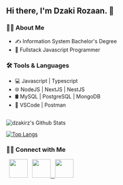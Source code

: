 <h2> Hi there, I'm Dzaki Rozaan. 👋</h2>

<h3>👨‍💼 About Me</h3>

- ✍️ Information System Bachelor's Degree
- 💼 Fullstack Javascript Programmer

<h3> 🛠 Tools & Languages </h3>

- 💻   Javascript | Typescript
- 🌐   NodeJS | NextJS | NestJS
- 🛢    MySQL | PostgreSQL | MongoDB 
- 🔧   VSCode | Postman

<br>

<img align="center" src="https://github-readme-stats.vercel.app/api?username=dzakirz&include_all_commits=true&count_private=true&show_icons=true&line_height=20&&theme=midnight-purple" alt="dzakirz's Github Stats">

</br>

[![Top Langs](https://github-readme-stats.vercel.app/api/top-langs/?username=dzakirz&hide=css,html&layout=compact&&theme=midnight-purple)](https://github.com/dzakirz?tab=repositories)

<h3>🤝🏻 Connect with Me</h3>

<p align="left">  
  &nbsp; <a href="https://www.twitter.com/rzdzaky/" target="_blank"><img src="https://img.icons8.com/fluency/48/000000/twitter.png" width="50"/></a>  
  &nbsp; <a href="https://www.instagram.com/rzdzaky/" target="_blank"><img src="https://img.icons8.com/color/48/000000/instagram-new.png" width="50"/>
  &nbsp; <a href="mailto:dzakirz.dev@gmail.com@gmail.com" target="_blank"><img src="https://img.icons8.com/color/48/000000/gmail-new.png" width="50"/></a>
</p>
